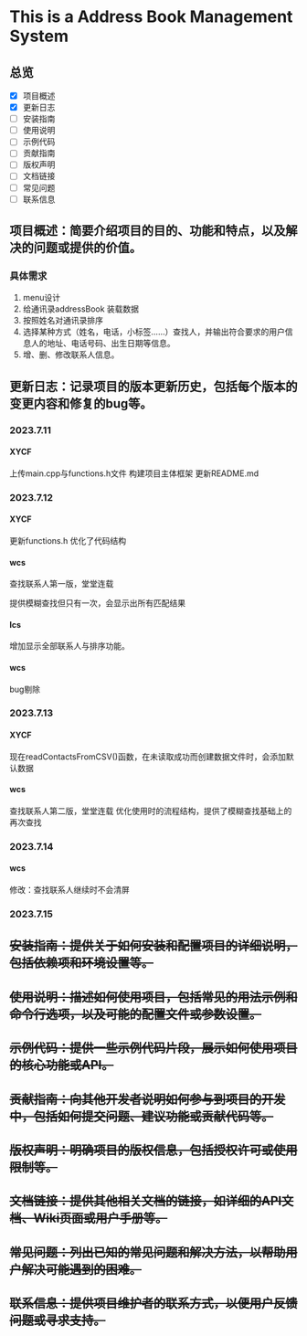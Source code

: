 # This is a Address Book Management System

## 总览
- [x] 项目概述
- [x] 更新日志
- [ ] 安装指南
- [ ] 使用说明
- [ ] 示例代码
- [ ] 贡献指南
- [ ] 版权声明
- [ ] 文档链接
- [ ] 常见问题
- [ ] 联系信息

## 项目概述：简要介绍项目的目的、功能和特点，以及解决的问题或提供的价值。
### 具体需求
1. menu设计
2. 给通讯录addressBook 装载数据
3. 按照姓名对通讯录排序
4. 选择某种方式（姓名，电话，小标签……）查找人，并输出符合要求的用户信息人的地址、电话号码、出生日期等信息。
5. 增、删、修改联系人信息。


## 更新日志：记录项目的版本更新历史，包括每个版本的变更内容和修复的bug等。
### 2023.7.11
#### XYCF
上传main.cpp与functions.h文件  构建项目主体框架
更新README.md

### 2023.7.12
#### XYCF
更新functions.h    优化了代码结构
#### wcs
查找联系人第一版，堂堂连载

提供模糊查找但只有一次，会显示出所有匹配结果
#### lcs
增加显示全部联系人与排序功能。
#### wcs
bug剔除

### 2023.7.13
#### XYCF
现在readContactsFromCSV()函数，在未读取成功而创建数据文件时，会添加默认数据
#### wcs
查找联系人第二版，堂堂连载
优化使用时的流程结构，提供了模糊查找基础上的再次查找
### 2023.7.14
#### wcs
修改：查找联系人继续时不会清屏
### 2023.7.15



## ~~安装指南：提供关于如何安装和配置项目的详细说明，包括依赖项和环境设置等。~~


## ~~使用说明：描述如何使用项目，包括常见的用法示例和命令行选项，以及可能的配置文件或参数设置。~~


## ~~示例代码：提供一些示例代码片段，展示如何使用项目的核心功能或API。~~


## ~~贡献指南：向其他开发者说明如何参与到项目的开发中，包括如何提交问题、建议功能或贡献代码等。~~


## ~~版权声明：明确项目的版权信息，包括授权许可或使用限制等。~~


## ~~文档链接：提供其他相关文档的链接，如详细的API文档、Wiki页面或用户手册等。~~


## ~~常见问题：列出已知的常见问题和解决方法，以帮助用户解决可能遇到的困难。~~


## ~~联系信息：提供项目维护者的联系方式，以便用户反馈问题或寻求支持。~~

